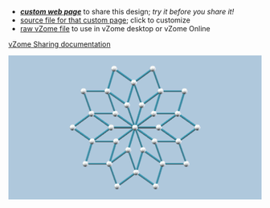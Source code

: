 
 - [***custom web page***][post] to share this design; *try it before you share it!*
 - [source file for that custom page][source]; click to customize
 - [raw vZome file][raw] to use in vZome desktop or vZome Online

[vZome Sharing documentation](https://vzome.github.io/vzome/sharing.html#how-it-works)

![Image](<Rosette 3.png>)


[post]: <https://ThynStyx.github.io/vzome-sharing/2021/12/24/Rosette 3-22-53-29.html>
[source]: <https://github.com/ThynStyx/vzome-sharing/edit/main/_posts/2021-12-24-Rosette 3-22-53-29.md>
[raw]: <https://raw.githubusercontent.com/ThynStyx/vzome-sharing/main/2021/12/24/22-53-29-Rosette 3/Rosette 3.vZome>